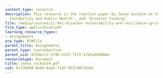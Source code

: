 ```yaml
---
content_type: resource
description: This resource is the reaction paper by Jenny Suckale on the topics 'Climate
  Instability and Public Health', and 'Disaster Funding'.
file: /media/courses/11-941-disaster-vulnerability-and-resilience-spring-2005/9c13b9406b848aa571479f5740f2038c_jenny_suckale4.pdf
file_type: application/pdf
learning_resource_types:
- Assignments
ocw_type: OCWFile
parent_title: Assignments
parent_type: CourseSection
parent_uid: 025decc2-3746-51df-f1f2-1fd5ad489b6e
resourcetype: Document
title: jenny_suckale4.pdf
uid: 9c13b940-6b84-8aa5-7147-9f5740f2038c
---
```

